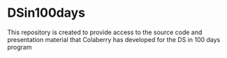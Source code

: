 # DSin100days
This repository is created to provide access to the source code and presentation material that Colaberry has developed for the DS in 100 days program
